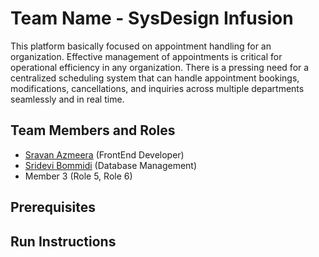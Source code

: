 # Team Name - SysDesign Infusion

This platform basically focused on appointment handling for an organization. Effective management of appointments is critical for operational efficiency in any organization. There is a pressing need for a centralized scheduling system that can handle appointment bookings, modifications, cancellations, and inquiries across multiple departments seamlessly and in real time.

## Team Members and Roles

* [Sravan Azmeera](https://github.com/azmeerasravan/CIS641-HW2-AZMEERA)  (FrontEnd Developer)
* [Sridevi Bommidi](https://codingbootcamps.io/resources/our-favorite-programming-memes/) (Database Management)
* Member 3 (Role 5, Role 6)

## Prerequisites

## Run Instructions

